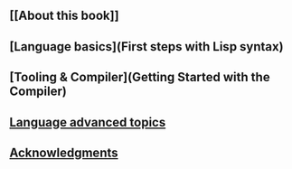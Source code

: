 ## [[About this book]]
## [Language basics](First steps with Lisp syntax)
## [Tooling & Compiler](Getting Started with the Compiler)
## [Language advanced topics](Transducers)
## [Acknowledgments]()
